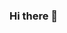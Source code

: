 ### Hi there 👋

<!--
**CodeGitBegin/CodeGitBegin** is a ✨ _special_ ✨ repository because its `README.md` (this file) appears on your GitHub profile.

Here are some ideas to get you started:

- 🔭 I’m currently working on GIT
- 🌱 I’m currently learning java
- 👯 I’m looking to collaborate on Linkedin
- 🤔 I’m looking for help with coding
- 💬 Ask me about ...
- 📫 How to reach me: ...
- 😄 Pronouns: ...
- ⚡ Fun fact: ...
-->
